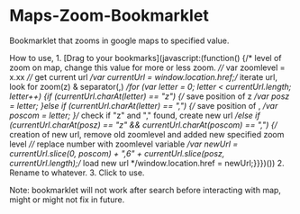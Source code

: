 # Maps-Zoom-Bookmarklet
Bookmarklet that zooms in google maps to specified value.

How to use,
    1. [Drag to your bookmarks](javascript:(function() {/* level of zoom on map, change this value for more or less zoom. *//* var zoomlevel = x.xx *//* get current url */var currentUrl = window.location.href;/* iterate url, look for zoom(z) & separator(,) */for (var letter = 0; letter < currentUrl.length; letter++) {if (currentUrl.charAt(letter) == "z") {/* save position of z */var posz = letter;    }else if (currentUrl.charAt(letter) == ",") {/* save position of , */var poscom = letter;    }/* check if "z" and "," found, create new url */else if (currentUrl.charAt(posz) == "z" && currentUrl.charAt(poscom) == ",") {/* creation of new url, remove old zoomlevel and added new specified zoom level *//* replace number with zoomlevel variable */var newUrl = currentUrl.slice(0, poscom) + ",6" + currentUrl.slice(posz, currentUrl.length);/* load new url */window.location.href = newUrl;}}})())
    2. Rename to whatever.
    3. Click to use.

Note: bookmarklet will not work after search before interacting with map, might or might not fix in future.
